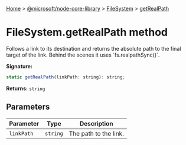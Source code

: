 [Home](./index) &gt; [@microsoft/node-core-library](./node-core-library.md) &gt; [FileSystem](./node-core-library.filesystem.md) &gt; [getRealPath](./node-core-library.filesystem.getrealpath.md)

# FileSystem.getRealPath method

Follows a link to its destination and returns the absolute path to the final target of the link. Behind the scenes it uses \`fs.realpathSync()\`.

**Signature:**
```javascript
static getRealPath(linkPath: string): string;
```
**Returns:** `string`

## Parameters

|  Parameter | Type | Description |
|  --- | --- | --- |
|  `linkPath` | `string` | The path to the link. |

